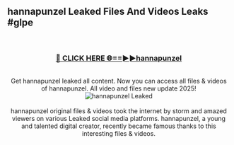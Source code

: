 ## hannapunzel Leaked Files And Videos Leaks #glpe
<br>
<div align="center">
<h3><a href="https://watchclip.my.id/hannapunzel" rel="nofollow">🔴 CLICK HERE 🌐==►►hannapunzel</a></h3>
<br>
Get hannapunzel leaked all content. Now you can access all files & videos of hannapunzel. All video and files new update 2025!
<br>
<a href="https://watchclip.my.id/hannapunzel" rel="nofollow" data-target="animated-image.originalLink"><img src="https://i.ibb.co.com/WyWwxjT/player-gif2.gif" alt="hannapunzel Leaked" style="max-width: 100%; display: inline-block;" data-target="animated-image.originalImage"></a>
<br><br>
hannapunzel original files & videos took the internet by storm and amazed viewers on various Leaked social media platforms. hannapunzel, a young and talented digital creator, recently became famous thanks to this interesting files & videos.
</div>
<br>
